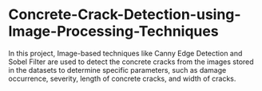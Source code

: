 # Concrete-Crack-Detection-using-Image-Processing-Techniques
 In this project, Image-based techniques like Canny Edge Detection and Sobel Filter are used to detect the concrete cracks from the images stored in the datasets to determine specific parameters, such as damage occurrence, severity, length of concrete cracks, and width of cracks. 
